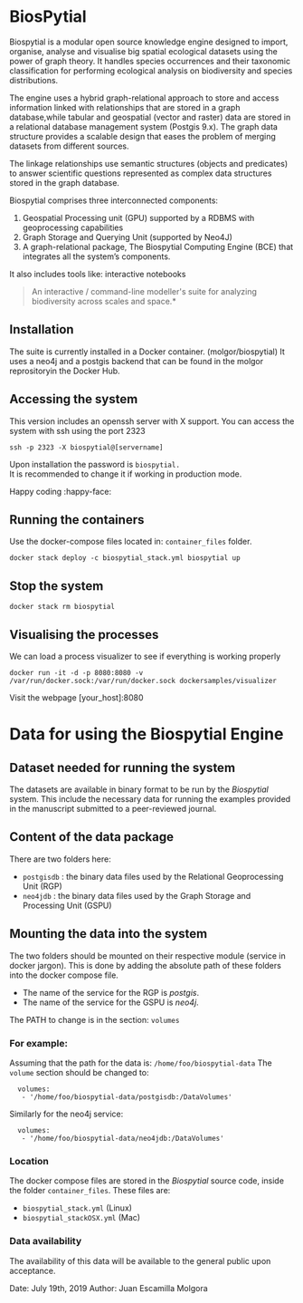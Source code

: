 ﻿# BiosPytial

Biospytial is a modular open source knowledge engine designed to import, organise, analyse and visualise big spatial ecological datasets using the power of graph theory. 
It handles species occurrences and their taxonomic classification for performing ecological analysis on biodiversity and species distributions.

The engine uses a hybrid graph-relational approach to store and access information linked with relationships that are stored in a graph database,while tabular and geospatial (vector and raster) data are stored in a relational database management system (Postgis 9.x). 
The graph data structure provides a scalable design that eases the problem of merging datasets from different sources.

The linkage relationships use semantic structures (objects and predicates) to answer scientific questions represented as complex data structures stored in the graph database.

Biospytial comprises three interconnected components:

1. Geospatial Processing unit (GPU) supported by a RDBMS with geoprocessing capabilities
2. Graph Storage and Querying Unit (supported by Neo4J)
3. A graph-relational package, The Biospytial Computing Engine (BCE) that integrates all the system’s components. 

It also includes tools like: interactive notebooks


> An interactive / command-line modeller's suite for analyzing biodiversity across scales and space.*

## Installation
The suite is currently installed in a Docker container. (molgor/biospytial)
It uses a neo4j and a postgis backend that can be found in the molgor reprositoryin the Docker Hub.

## Accessing the system
This version includes an openssh server with X support. 
You can access the system with ssh using the port 2323

`ssh -p 2323 -X biospytial@[servername] `

Upon installation the password is `biospytial.`  
It is recommended to change it if working in production mode.


Happy coding :happy-face:

## Running the containers
Use the docker-compose files located in: `container_files` folder.

```
docker stack deploy -c biospytial_stack.yml biospytial up
```

## Stop the system
```
docker stack rm biospytial
```
## Visualising the processes
We can load a process visualizer to see if everything is working properly

```
docker run -it -d -p 8080:8080 -v /var/run/docker.sock:/var/run/docker.sock dockersamples/visualizer
```
Visit the webpage [your_host]:8080

# Data for using the Biospytial Engine

## Dataset needed for running the system
The datasets are available in  binary format to be run by the *Biospytial* system.
This include the necessary data for running the examples provided in the manuscript 
submitted to a peer-reviewed journal. 


## Content of the data package
There are two folders here:
* `postgisdb` : the binary data files used by the Relational Geoprocessing Unit (RGP) 
* `neo4jdb` : the binary data files used by the Graph Storage and Processing Unit (GSPU)

## Mounting the data into the system 
The two folders should be mounted on their respective module (service in docker jargon).
This is done by adding the absolute path of these folders into the docker compose file.

* The name of the service for the RGP is *postgis*. 
* The name of the service for the GSPU is *neo4j*.

The PATH to change is in the section: `volumes`

### For example:
Assuming that the path for the data is:
`/home/foo/biospytial-data`
The `volume` section should be changed to:

```
  volumes:
   - '/home/foo/biospytial-data/postgisdb:/DataVolumes'
```

Similarly for the neo4j service:

```
  volumes:
   - '/home/foo/biospytial-data/neo4jdb:/DataVolumes'
```

### Location
The docker compose files are stored in the *Biospytial* source code, inside the folder `container_files`. 
These files are:

* `biospytial_stack.yml` (Linux) 
* `biospytial_stackOSX.yml` (Mac) 

### Data availability

The availability of this data will be available to the general public upon acceptance.


Date: July 19th, 2019
Author: Juan Escamilla Molgora



